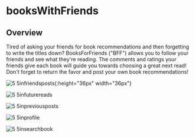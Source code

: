 # booksWithFriends

## Overview
Tired of asking your friends for book recommendations and then forgetting to write the titles down? BooksForFriends ("BFF") allows you to follow your friends and see what they're reading. The comments and ratings your friends give each book will guide you towards choosing a great next read! Don't forget to return the favor and post your own book recommendations!


![5 5infriendsposts](https://cloud.githubusercontent.com/assets/20174612/21110345/d8604456-c06a-11e6-958a-8883684257f0.png){:height="36px" width="36px"}

![5 5infuturereads](https://cloud.githubusercontent.com/assets/20174612/21110347/d86552ca-c06a-11e6-827b-fec38e1e080d.png)

![5 5inpreviousposts](https://cloud.githubusercontent.com/assets/20174612/21110343/d85ecd88-c06a-11e6-90a2-7a616ea3676d.png)

![5 5inprofile](https://cloud.githubusercontent.com/assets/20174612/21110346/d864e844-c06a-11e6-992a-19cd6a43de1a.png)

![5 5insearchbook](https://cloud.githubusercontent.com/assets/20174612/21110344/d85f4420-c06a-11e6-92b0-a8e94430015a.png)
